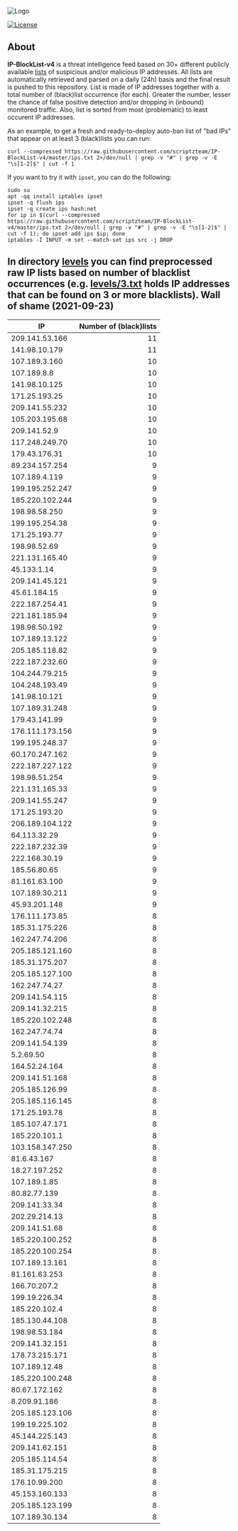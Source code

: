 ![Logo](https://i.imgur.com/PyKLAe7.png)

[![License](https://img.shields.io/badge/license-The_Unlicense-red.svg)](https://unlicense.org/)

About
----

**IP-BlockList-v4** is a threat intelligence feed based on 30+ different publicly available [lists](https://github.com/stamparm/maltrail) of suspicious and/or malicious IP addresses. All lists are automatically retrieved and parsed on a daily (24h) basis and the final result is pushed to this repository. List is made of IP addresses together with a total number of (black)list occurrence (for each). Greater the number, lesser the chance of false positive detection and/or dropping in (inbound) monitored traffic. Also, list is sorted from most (problematic) to least occurent IP addresses.

As an example, to get a fresh and ready-to-deploy auto-ban list of "bad IPs" that appear on at least 3 (black)lists you can run:

```
curl --compressed https://raw.githubusercontent.com/scriptzteam/IP-BlockList-v4/master/ips.txt 2>/dev/null | grep -v "#" | grep -v -E "\s[1-2]$" | cut -f 1
```

If you want to try it with `ipset`, you can do the following:

```
sudo su
apt -qq install iptables ipset
ipset -q flush ips
ipset -q create ips hash:net
for ip in $(curl --compressed https://raw.githubusercontent.com/scriptzteam/IP-BlockList-v4/master/ips.txt 2>/dev/null | grep -v "#" | grep -v -E "\s[1-2]$" | cut -f 1); do ipset add ips $ip; done
iptables -I INPUT -m set --match-set ips src -j DROP
```

In directory [levels](levels) you can find preprocessed raw IP lists based on number of blacklist occurrences (e.g. [levels/3.txt](levels/3.txt) holds IP addresses that can be found on 3 or more blacklists).
Wall of shame (2021-09-23)
----

|IP|Number of (black)lists|
|---|--:|
209.141.53.166|11
141.98.10.179|11
107.189.3.160|10
107.189.8.8|10
141.98.10.125|10
171.25.193.25|10
209.141.55.232|10
105.203.195.68|10
209.141.52.9|10
117.248.249.70|10
179.43.176.31|10
89.234.157.254|9
107.189.4.119|9
199.195.252.247|9
185.220.102.244|9
198.98.58.250|9
199.195.254.38|9
171.25.193.77|9
198.98.52.69|9
221.131.165.40|9
45.133.1.14|9
209.141.45.121|9
45.61.184.15|9
222.187.254.41|9
221.181.185.94|9
198.98.50.192|9
107.189.13.122|9
205.185.118.82|9
222.187.232.60|9
104.244.79.215|9
104.248.193.49|9
141.98.10.121|9
107.189.31.248|9
179.43.141.99|9
176.111.173.156|9
199.195.248.37|9
60.170.247.162|9
222.187.227.122|9
198.98.51.254|9
221.131.165.33|9
209.141.55.247|9
171.25.193.20|9
206.189.104.122|9
64.113.32.29|9
222.187.232.39|9
222.168.30.19|9
185.56.80.65|9
81.161.63.100|9
107.189.30.211|9
45.93.201.148|9
176.111.173.85|8
185.31.175.226|8
162.247.74.206|8
205.185.121.160|8
185.31.175.207|8
205.185.127.100|8
162.247.74.27|8
209.141.54.115|8
209.141.32.215|8
185.220.102.248|8
162.247.74.74|8
209.141.54.139|8
5.2.69.50|8
164.52.24.164|8
209.141.51.168|8
205.185.126.99|8
205.185.116.145|8
171.25.193.78|8
185.107.47.171|8
185.220.101.1|8
103.158.147.250|8
81.6.43.167|8
18.27.197.252|8
107.189.1.85|8
80.82.77.139|8
209.141.33.34|8
202.29.214.13|8
209.141.51.68|8
185.220.100.252|8
185.220.100.254|8
107.189.13.161|8
81.161.63.253|8
166.70.207.2|8
199.19.226.34|8
185.220.102.4|8
185.130.44.108|8
198.98.53.184|8
209.141.32.151|8
178.73.215.171|8
107.189.12.48|8
185.220.100.248|8
80.67.172.162|8
8.209.91.186|8
205.185.123.106|8
199.19.225.102|8
45.144.225.143|8
209.141.62.151|8
205.185.114.54|8
185.31.175.215|8
176.10.99.200|8
45.153.160.133|8
205.185.123.199|8
107.189.30.134|8
